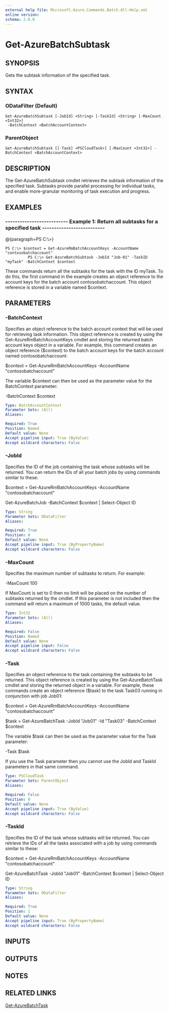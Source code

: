 ```yaml
---
external help file: Microsoft.Azure.Commands.Batch.dll-Help.xml
online version: 
schema: 2.0.0
---
```


# Get-AzureBatchSubtask
## SYNOPSIS
Gets the subtask information of the specified task.

## SYNTAX

### ODataFilter (Default)
```
Get-AzureBatchSubtask [-JobId] <String> [-TaskId] <String> [-MaxCount <Int32>]
 -BatchContext <BatchAccountContext>
```

### ParentObject
```
Get-AzureBatchSubtask [[-Task] <PSCloudTask>] [-MaxCount <Int32>] -BatchContext <BatchAccountContext>
```

## DESCRIPTION
The Get-AzureBatchSubtask cmdlet retrieves the subtask information of the specified task.
Subtasks provide parallel processing for individual tasks, and enable more-granular monitoring of task execution and progress.

## EXAMPLES

### --------------------------  Example 1: Return all subtasks for a specified task  --------------------------
@{paragraph=PS C:\\\>}

```
PS C:\> $context = Get-AzureRmBatchAccountKeys -AccountName "contosobatchaccount"
          PS C:\> Get-AzureBatchSubtask -JobId "Job-01" -TaskID "myTask" -BatchContext $context
```

These commands return all the subtasks for the task with the ID myTask.
To do this, the first command in the example creates an object reference to the account keys for the batch account contosobatchaccount.
This object reference is stored in a variable named $context.

## PARAMETERS

### -BatchContext
Specifies an object reference to the batch account context that will be used for retrieving task information.
This object reference is created by using the Get-AzureRmBatchAccountKeys cmdlet and storing the returned batch account keys object in a variable.
For example, this command creates an object reference ($context) to the batch account keys for the batch account named contosobatchaccount:

$context = Get-AzureRmBatchAccountKeys -AccountName "contosobatchaccount"

The variable $context can then be used as the parameter value for the BatchContext parameter:

-BatchContext $context

```yaml
Type: BatchAccountContext
Parameter Sets: (All)
Aliases: 

Required: True
Position: Named
Default value: None
Accept pipeline input: True (ByValue)
Accept wildcard characters: False
```

### -JobId
Specifies the ID of the job containing the task whose subtasks will be returned.
You can return the IDs of all your batch jobs by using commands similar to these:

$context = Get-AzureRmBatchAccountKeys -AccountName "contosobatchaccount"

Get-AzureBatchJob -BatchContext $context | Select-Object ID

```yaml
Type: String
Parameter Sets: ODataFilter
Aliases: 

Required: True
Position: 0
Default value: None
Accept pipeline input: True (ByPropertyName)
Accept wildcard characters: False
```

### -MaxCount
Specifies the maximum number of subtasks to return.
For example:

-MaxCount 100

If MaxCount is set to 0 then no limit will be placed on the number of subtasks returned by the cmdlet.
If this parameter is not included then the command will return a maximum of 1000 tasks, the default value.

```yaml
Type: Int32
Parameter Sets: (All)
Aliases: 

Required: False
Position: Named
Default value: None
Accept pipeline input: False
Accept wildcard characters: False
```

### -Task
Specifies an object reference to the task containing the subtasks to be returned.
This object reference is created by using the Get-AzureBatchTask cmdlet and storing the returned object in a variable.
For example, these commands create an object reference ($task) to the task Task03 running in conjunction with job Job01:

$context = Get-AzureRmBatchAccountKeys -AccountName "contosobatchaccount"

$task = Get-AzureBatchTask -JobId "Job01" -Id "Task03" -BatchContext $context

The variable $task can then be used as the parameter value for the Task parameter:

-Task $task

If you use the Task parameter then you cannot use the JobId and TaskId parameters in that same command.

```yaml
Type: PSCloudTask
Parameter Sets: ParentObject
Aliases: 

Required: False
Position: 0
Default value: None
Accept pipeline input: True (ByValue)
Accept wildcard characters: False
```

### -TaskId
Specifies the ID of the task whose subtasks will be returned.
You can retrieve the IDs of all the tasks associated with a job by using commands similar to these:

$context = Get-AzureRmBatchAccountKeys -AccountName "contosobatchaccount"

Get-AzureBatchTask -JobId "Job01" -BatchContext $context | Select-Object ID

```yaml
Type: String
Parameter Sets: ODataFilter
Aliases: 

Required: True
Position: 1
Default value: None
Accept pipeline input: True (ByPropertyName)
Accept wildcard characters: False
```

## INPUTS

## OUTPUTS

## NOTES

## RELATED LINKS

[Get-AzureBatchTask]()

